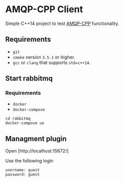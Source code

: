 # AMQP-CPP Client

Simple C++14 project to test [AMQP-CPP](https://github.com/CopernicaMarketingSoftware/AMQP-CPP) functionality.

## Requirements

- `git`
- `cmake` version `3.5.1` or higher.
- `gcc` or `clang` that supports `std=c++14`.

## Start rabbitmq

### Requirements
- `docker`
- `docker-compose`

```
cd rabbitmq
docker-compose uo
```

## Managment plugin

Open [http://localhost:15672/]

Use the following login
```
username: guest
password: guest
```